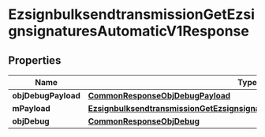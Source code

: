 
# EzsignbulksendtransmissionGetEzsignsignaturesAutomaticV1Response

## Properties
Name | Type | Description | Notes
------------ | ------------- | ------------- | -------------
**objDebugPayload** | [**CommonResponseObjDebugPayload**](CommonResponseObjDebugPayload.md) |  | 
**mPayload** | [**EzsignbulksendtransmissionGetEzsignsignaturesAutomaticV1ResponseMPayload**](EzsignbulksendtransmissionGetEzsignsignaturesAutomaticV1ResponseMPayload.md) |  | 
**objDebug** | [**CommonResponseObjDebug**](CommonResponseObjDebug.md) |  |  [optional]



